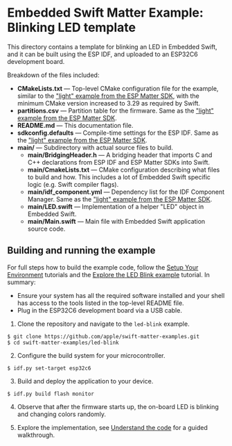 # Embedded Swift Matter Example: Blinking LED template

This directory contains a template for blinking an LED in Embedded Swift, and it can be built using the ESP IDF, and uploaded to an ESP32C6 development board.

Breakdown of the files included:

- **CMakeLists.txt** — Top-level CMake configuration file for the example, similar to the ["light" example from the ESP Matter SDK](https://github.com/espressif/esp-matter/tree/main/examples/light), with the minimum CMake version increased to 3.29 as required by Swift.
- **partitions.csv** — Partition table for the firmware. Same as the ["light" example from the ESP Matter SDK](https://github.com/espressif/esp-matter/tree/main/examples/light).
- **README.md** — This documentation file.
- **sdkconfig.defaults** — Compile-time settings for the ESP IDF. Same as the ["light" example from the ESP Matter SDK](https://github.com/espressif/esp-matter/tree/main/examples/light).
- **main/** — Subdirectory with actual source files to build.
  - **main/BridgingHeader.h** — A bridging header that imports C and C++ declarations from ESP IDF and ESP Matter SDKs into Swift.
  - **main/CmakeLists.txt** — CMake configuration describing what files to build and how. This includes a lot of Embedded Swift specific logic (e.g. Swift compiler flags).
  - **main/idf_component.yml** — Dependency list for the IDF Component Manager. Same as the ["light" example from the ESP Matter SDK](https://github.com/espressif/esp-matter/tree/main/examples/light).
  - **main/LED.swift** — Implementation of a helper "LED" object in Embedded Swift.
  - **main/Main.swift** — Main file with Embedded Swift application source code.

## Building and running the example

For full steps how to build the example code, follow the [Setup Your Environment](https://apple.github.io/swift-matter-examples/tutorials/tutorial-table-of-contents#setup-your-environment) tutorials and the [Explore the LED Blink example](https://apple.github.io/swift-matter-examples/tutorials/swiftmatterexamples/run-example-led-blink) tutorial. In summary:

- Ensure your system has all the required software installed and your shell has access to the tools listed in the top-level README file.
- Plug in the ESP32C6 development board via a USB cable.

1. Clone the repository and navigate to the `led-blink` example.
  ```shell
  $ git clone https://github.com/apple/swift-matter-examples.git
  $ cd swift-matter-examples/led-blink
  ```

2. Configure the build system for your microcontroller.
  ```shell
  $ idf.py set-target esp32c6
  ```

3. Build and deploy the application to your device. 
  ```shell
  $ idf.py build flash monitor
  ```

4. Observe that after the firmware starts up, the on-board LED is blinking and changing colors randomly.

5. Explore the implementation, see [Understand the code](https://apple.github.io/swift-matter-examples/tutorials/swiftmatterexamples/run-example-led-blink#Understand-the-code) for a guided walkthrough.

